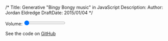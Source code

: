 /*
Title: Generative "Bingy Bongy music" in JavaScript
Description:
Author: Jordan Eldredge
DraftDate: 2015/01/04
*/

<script>
var audioContext = new (window.AudioContext || window.webkitAudioContext)();
var isPlaying = false;
var register = [];
for (var i = 0; i < 2048; i++) {
    register[i] = true;
}
var flipflop = true;
var pointer = 1;
var gainNode = audioContext.createGain();
gainNode.connect(audioContext.destination);

function onProcess(e) {
    var output = e.outputBuffer.getChannelData(0);
    for (var i = 0; i < output.length; i++) {
        output[i] = register[pointer] ? 1 : -1;
        flipflop = register[pointer] ? !flipflop : flipflop;

        register[pointer] = flipflop;
        pointer++;
        if(pointer == register.length) {
            pointer = 0;
        }
    }
};

function setVolume(value) {
    gainNode.gain.value = value / 100;
}

setVolume(0); // Initialize volume to match range input

function start() {
    if(!isPlaying) {
        var node = audioContext.createScriptProcessor(1024, 1, 1);
        node.onaudioprocess = onProcess;
        node.connect(gainNode);

        bufferNode = audioContext.createBufferSource()
        var buffer = audioContext.createBuffer(1, 1024, audioContext.sampleRate)
        var  data = buffer.getChannelData(0);
        for (var i = 0; i < 2048; i++) {
            data[i] = 0;
        }
        bufferNode.buffer = buffer;
        bufferNode.loop = true;
        bufferNode.connect(node);
        bufferNode.start(0);
        isPlaying = true;
    }
}

</script>

Volume: <input type='range' min='0' max='100' value='0' oninput="setVolume(this.value)" ontouchstart="start();" onmousedown="start();">

See the code on
[GitHub](https://raw.githubusercontent.com/captbaritone/programming-blog-content/master/blog/bingy-bongy-music-in-javascript.md)
